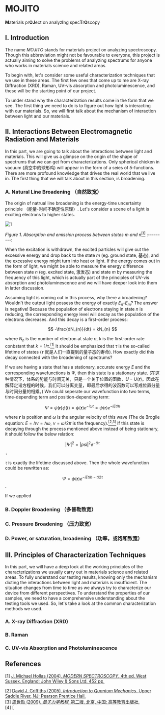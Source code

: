 # MOJITO
**M**aterials pr**OJ**ect on analyz**I**ng spec**T**r**O**scopy

## I. Introduction
The name *MOJITO* stands for materials project on analyzing spectroscopy. Though this abbreviation might not be favourable to everyone, this project is actually aiming to solve the problems of analyzing spectrums for anyone who works in materials science and related areas.

To begin with, let's consider some useful characterization techniques that we use in these areas. The first few ones that come up to me are X-ray Diffraction (XRD), Raman, UV-vis absorption and photoluminescence, and these will be the starting point of our project.

To under stand why the characterization results come in the form that we see. The first thing we need to do is to figure out how light is interacting with our materials. So, we will first talk about the mechanism of interaction between light and our materials.

## II. Interactions Between Electromagnetic Radiation and Materials
In this part, we are going to talk about the interactions between light and materials. This will give us a glimpse on the origin of the shape of spectrums that we can get from characterizations. Only spherical chicken in vacuum (真空中的球形鸡) will appear in the form of a seies of $\delta$-functions. There are more profound knowledge that drives the real world that we live in. The first thing that we will talk about in this section, is broadening. 

### A. Natural Line Broadening （自然致宽）
The origin of natrual line broadening is the energy-time uncertainty principle （能量-时间不确定性原理）. Let's consider a scene of a light is exciting electrons to higher states.

![1](https://user-images.githubusercontent.com/53797732/112113087-525ae580-8bf1-11eb-8186-20c7765e5607.png)

*Figure 1. Absorption and emission process between states m and n*[<sup>[1]</sup>](#reference-1)
:---------:

When the excitation is withdrawn, the excited particles will give out the excessive energy and drop back to the state *m* (eg. ground state, 基态), and the excessive energy might turn into heat or light. If the energy comes out in the form of light, we might be able to measure the energy difference between state *n* (eg. excited state, 激发态) and state *m* by measuring the frequency of this light, which is actually part of the principles of UV-vis absorption and photoluminescence and we will have deeper look into them in latter discussion. 

Assuming light is coming out in this process, why there a broadening? Wouldn't the output light possess the energy of exactly *E*<sub>*n*</sub>-*E*<sub>*m*</sub>? The answer is negative! Because the population of electrons staying in state *n* is reducing, the corresponding energy level will decay as the population of the electrons decreases. And this decay is a first-order process:

$$ -\frac{dN_{n}}{dt} = kN_{n} $$

where *N*<sub>*n*</sub> is the number of electron at state *n*, k is the first-order rate conbstant that $k=1/\tau$.[<sup>[1]</sup>](#reference-1) It should be emphasized that $\tau$ is the so-called lifetime of states ($\tau$ 就是人们一直提到的量子态的寿命). How exactly did this decay connected with the broadening of spectrums?

If we are having a state that has a stationary, accurate energy *E* and the corresponding wavefunctions is $\Psi$, then this state is a stationary state. (在这种情况下，体系的势能与时间无关，只是一个关于位置的函数，*U* = *U*(***r***)。因此在解薛定谔方程的时候，我们可以分离变量，即最后求得的波函数可以写成位置分量与时间分量的相乘。) We could seperate our wavefunction into two terms, time-depending term and position-depending term:

$$ {\Psi} = {\psi}(\pmb{r}){\phi}(t) = {\psi}(\pmb{r})e^{-i{\omega}t} = {\psi}(\pmb{r})e^{-iEt/{\hbar}} $$

where ***r*** is position and $\omega$ is the angular velocity of this wave (The de Brogile equation: $E = h{\nu} = {\hbar}{\omega}$, ${\nu} = {\omega}/2{\pi}$ is the frequency).[<sup>[2,3]</sup>](#reference-2) If this state is decaying through the process mentioned above instead of being stationary, it should follow the below relation:

$$ |{\Psi}|^2 = |{psi}|^2e^{-t/{\tau}} $$，

$\tau$ is exactly the lifetime discussed above. Then the whole wavefunction could be rewritten as:

$$ {\Psi} = {\psi}(\pmb{r})e^{-iEt/{\hbar}-t/2{\tau}} $$.

If we applied

### B. Doppler Broadening （多普勒致宽）

### C. Pressure Broadening （压力致宽）

### D. Power, or saturation, broadening （功率，或饱和致宽）

## III. Principles of Characterization Techniques
In this part, we will have a deep look at the working principles of the characterizations we usually carry out in materials science and related areas. To fully understand our testing results, knowing only the mechanism dicting the interactions between light and materials is insufficient. The situation changes from time to time as we always try to characterize our device from different perspectives. To understand the properties of our samples, we need to have a comprehensive understanding about the testing tools we used. So, let's take a look at the common characterization methods we used. 
### A. X-ray Diffraction (XRD)
### B. Raman
### C. UV-vis Absorption and Photoluminescence


## References
[1] [J. Michael Hollas (2004). *MODERN SPECTROSCOPY*, 4th ed. West Sussex, England: John Wiley & Sons Ltd. 452 pp.](http://www.chemistry.uoc.gr/lapkin/Hollas_ModernSpectroscopy.pdf)<div id="reference-1"></div>
[2] [David J. Griffiths (2005). *Introduction to Quantum Mechanics*. Upper Saddle River, NJ: Pearson Prentice Hall.](http://gr.xjtu.edu.cn/c/document_library/get_file?p_l_id=21699&folderId=2383652&name=DLFE-82647.pdf)<div id="reference-2"></div>
[3] [周世勋 (2009). *量子力学教程*, 第二版. 北京, 中国: 高等教育出版社.](https://books.google.com.hk/books/about/%E9%87%8F%E5%AD%90%E5%8A%9B%E5%AD%A6%E6%95%99%E7%A8%8B.html?id=bV6OQwAACAAJ&redir_esc=y)<div id="reference-3"></div>
[4] [

